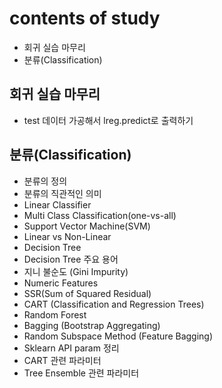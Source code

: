 # contents of study

- 회귀 실습 마무리
- 분류(Classification)


## 회귀 실습 마무리

- test 데이터 가공해서 lreg.predict로 출력하기

## 분류(Classification)

- 분류의 정의
- 분류의 직관적인 의미
- Linear Classifier
- Multi Class Classification(one-vs-all)
- Support Vector Machine(SVM)
- Linear vs Non-Linear
- Decision Tree
- Decision Tree 주요 용어
- 지니 불순도 (Gini Impurity)
- Numeric Features
- SSR(Sum of Squared Residual)
- CART (Classification and Regression Trees)
- Random Forest
- Bagging (Bootstrap Aggregating)
- Random Subspace Method (Feature Bagging)
- Sklearn API param 정리
- CART 관련 파라미터
- Tree Ensemble 관련 파라미터
